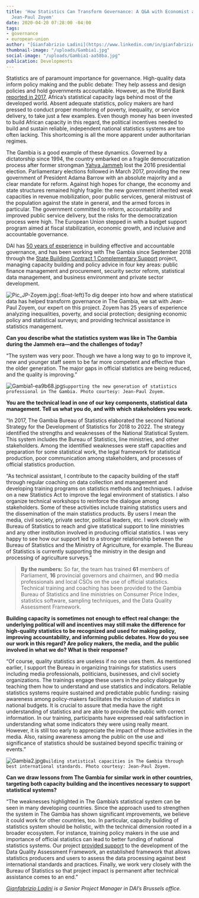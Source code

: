 ```yaml
---
title: 'How Statistics Can Transform Governance: A Q&A with Economist and Statistician
  Jean-Paul Zoyem'
date: 2020-04-20 07:28:00 -04:00
tags:
- governance
- european-union
author: "[Gianfabrizio Ladini](https://www.linkedin.com/in/gianfabrizio-ladini-b5a01920/)"
thumbnail-image: "/uploads/Gambia1.jpg"
social-image: "/uploads/Gambia1-aa58ba.jpg"
publication: Developments
---
```


Statistics are of paramount importance for governance. High-quality data inform policy making and the public debate: They help assess and design policies and hold governments accountable. However, as the World Bank [reported in 2017](https://www.worldbank.org/en/publication/wdr2017), Africa’s statistical capacity lags behind most of the developed world. Absent adequate statistics, policy makers are hard pressed to conduct proper monitoring of poverty, inequality, or service delivery, to take just a few examples. Even though money has been invested to build African capacity in this regard, the political incentives needed to build and sustain reliable, independent national statistics systems are too often lacking. This shortcoming is all the more apparent under authoritarian regimes. 






The Gambia is a good example of these dynamics. Governed by a dictatorship since 1994, the country embarked on a fragile democratization process after former strongman [Yahya Jammeh](https://en.wikipedia.org/wiki/Yahya_Jammeh) lost the 2016 presidential election. Parliamentary elections followed in March 2017, providing the new government of President Adama Barrow with an absolute majority and a clear mandate for reform. Against high hopes for change, the economy and state structures remained highly fragile: the new government inherited weak capacities in revenue mobilization, poor public services, general mistrust of the population against the state in general, and the armed forces in particular. The government committed to reform, accountability and improved public service delivery, but the risks for the democratization process were high. The European Union stepped in with a budget support program aimed at fiscal stabilization, economic growth, and inclusive and accountable governance. 

DAI has [50 years of experience](https://www.dai.com/our-work/solutions/governance) in building effective and accountable governance, and has been working with The Gambia since September 2018 through the [State Building Contract 1 Complementary Support](https://www.dai.com/our-work/projects/the-gambia-state-building-contract-1-complementary-support-sbc1-cs) project, managing capacity building and policy advice in four key areas: public finance management and procurement, security sector reform, statistical data management, and business environment and private sector development. 

![Pic_JP-Zoyem.jpg](/uploads/Pic_JP-Zoyem.jpg){:.float-left}To dig deeper into how and where statistical data has helped transform governance in The Gambia, we sat with Jean-Paul Zoyem, our expert on this project. Zoyem has 25 years of experience analyzing inequalities, poverty, and social protection; designing economic policy and statistical surveys; and providing technical assistance in statistics management. 

**Can you describe what the statistics system was like in The Gambia during the Jammeh era—and the challenges of today?**
 
“The system was very poor. Though we have a long way to go to improve it, new and younger staff seem to be far more competent and effective than the older generation. The major gaps in official statistics are being reduced, and the quality is improving.”  

![Gambia1-ea9b68.jpg](/uploads/Gambia1-ea9b68.jpg)`Supporting the new generation of statistics professional in The Gambia. Photo courtesy: Jean-Paul Zoyem.`

**You are the technical lead in one of our key components, statistical data management. Tell us what you do, and with which stakeholders you work.**

“In 2017, The Gambia Bureau of Statistics elaborated the second National Strategy for the Development of Statistics for 2018 to 2022. The strategy identified the strengths and weaknesses of the National Statistical System. This system includes the Bureau of Statistics, line ministries, and other stakeholders. Among the identified weaknesses were staff capacities and preparation for some statistical work, the legal framework for statistical production, poor communication among stakeholders, and processes of official statistics production. 

“As technical assistant, I contribute to the capacity building of the staff through regular coaching on data collection and management and developing training programs on statistics methods and techniques. I advise on a new Statistics Act to improve the legal environment of statistics. I also organize technical workshops to reinforce the dialogue among stakeholders. Some of these activities include training statistics users and the dissemination of the main statistics products. By users I mean the media, civil society, private sector, political leaders, etc. I work closely with Bureau of Statistics to reach and give statistical support to line ministries and any other institution involved in producing official statistics. I was very happy to see how our support led to a stronger relationship between the Bureau of Statistics and the Ministry of Agriculture, for example. The Bureau of Statistics is currently supporting the ministry in the design and processing of agriculture surveys.” 

> **By the numbers:** 
So far, the team has trained **61** members of Parliament, **16** provincial governors and chairmen, and **90** media professionals and local CSOs on the use of official statistics. Technical training and coaching has been provided to the Gambia Bureau of Statistics and line ministries on Consumer Price Index, statistics software, sampling techniques, and the Data Quality Assessment Framework.

**Building capacity is sometimes not enough to effect real change: the underlying political will and incentives may still make the difference for high-quality statistics to be recognized and used for making policy, improving accountability, and informing public debates. How do you see our work in this regard? Are policy makers, the media, and the public involved in what we do? What is their response?**

“Of course, quality statistics are useless if no one uses them. As mentioned earlier, I support the Bureau in organizing trainings for statistics users including media professionals, politicians, businesses, and civil society organizations. The trainings engage these users in the policy dialogue by teaching them how to understand and use statistics and indicators. Reliable statistics systems require sustained and predictable public funding: raising awareness among policy-makers facilitates the inclusion of statistics in national budgets. It is crucial to assure that media have the right understanding of statistics and are able to provide the public with correct information. In our training, participants have expressed real satisfaction in understanding what some indicators they were using really meant. However, it is still too early to appreciate the impact of those activities in the media. Also, raising awareness among the public on the use and significance of statistics should be sustained beyond specific training or events.” 

![Gambia2.jpg](/uploads/Gambia2.jpg)`Building statistical capacities in The Gambia through best international standards. Photo courtesy: Jean-Paul Zoyem.`

**Can we draw lessons from The Gambia for similar work in other countries, targeting both capacity building and the incentives necessary to support statistical systems?**

“The weaknesses highlighted in The Gambia’s statistical system can be seen in many developing countries. Since the approach used to strengthen the system in The Gambia has shown significant improvements, we believe it could work for other countries, too. In particular, capacity building of statistics system should be holistic, with the technical dimension rooted in a broader ecosystem. For instance, training policy makers in the use and importance of official statistics can lead to better funding of national statistics systems. Our project [provided support](https://www.linkedin.com/feed/update/urn:li:activity:6630879129686286336/?commentUrn=urn%3Ali%3Acomment%3A(activity%3A6630879129686286336%2C6630881742645403648)) to the development of the Data Quality Assessment Framework, an established framework that allows statistics producers and users to assess the data processing against best international standards and practices. Finally, we work very closely with the Bureau of Statistics so that project impact is permanent after technical assistance comes to an end.”

*[Gianfabrizio Ladini](https://www.linkedin.com/in/gianfabrizio-ladini-b5a01920/) is a Senior Project Manager in DAI’s Brussels office.*